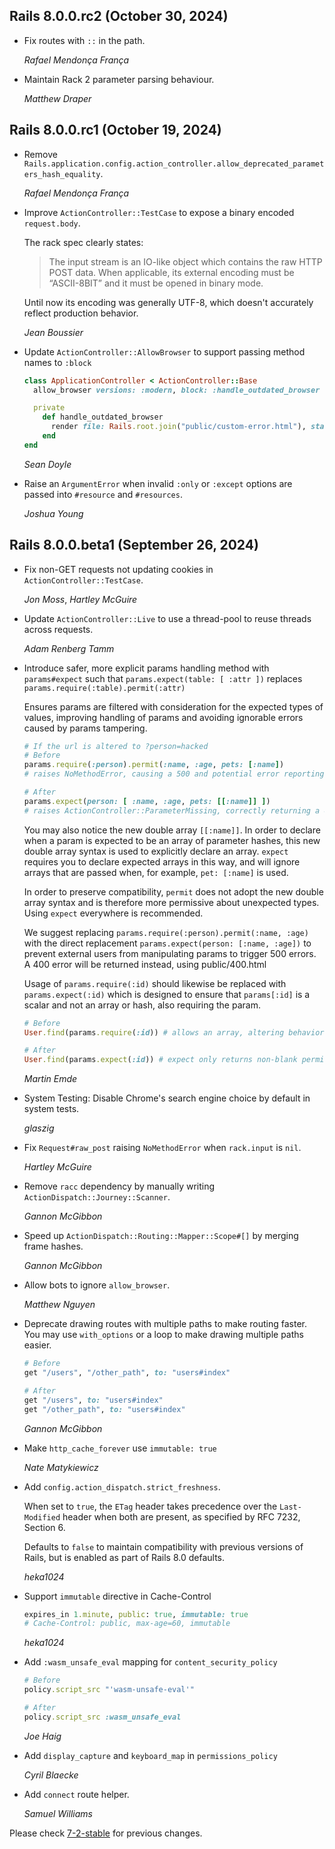 ## Rails 8.0.0.rc2 (October 30, 2024) ##

*   Fix routes with `::` in the path.

    *Rafael Mendonça França*

*   Maintain Rack 2 parameter parsing behaviour.

    *Matthew Draper*


## Rails 8.0.0.rc1 (October 19, 2024) ##

*   Remove `Rails.application.config.action_controller.allow_deprecated_parameters_hash_equality`.

    *Rafael Mendonça França*

*   Improve `ActionController::TestCase` to expose a binary encoded `request.body`.

    The rack spec clearly states:

    > The input stream is an IO-like object which contains the raw HTTP POST data.
    > When applicable, its external encoding must be “ASCII-8BIT” and it must be opened in binary mode.

    Until now its encoding was generally UTF-8, which doesn't accurately reflect production
    behavior.

    *Jean Boussier*

*   Update `ActionController::AllowBrowser` to support passing method names to `:block`

    ```ruby
    class ApplicationController < ActionController::Base
      allow_browser versions: :modern, block: :handle_outdated_browser

      private
        def handle_outdated_browser
          render file: Rails.root.join("public/custom-error.html"), status: :not_acceptable
        end
    end
    ```

    *Sean Doyle*

*   Raise an `ArgumentError` when invalid `:only` or `:except` options are passed into `#resource` and `#resources`.

    *Joshua Young*

## Rails 8.0.0.beta1 (September 26, 2024) ##

*   Fix non-GET requests not updating cookies in `ActionController::TestCase`.

    *Jon Moss*, *Hartley McGuire*

*   Update `ActionController::Live` to use a thread-pool to reuse threads across requests.

    *Adam Renberg Tamm*

*   Introduce safer, more explicit params handling method with `params#expect` such that
    `params.expect(table: [ :attr ])` replaces `params.require(:table).permit(:attr)`

    Ensures params are filtered with consideration for the expected
    types of values, improving handling of params and avoiding ignorable
    errors caused by params tampering.

    ```ruby
    # If the url is altered to ?person=hacked
    # Before
    params.require(:person).permit(:name, :age, pets: [:name])
    # raises NoMethodError, causing a 500 and potential error reporting

    # After
    params.expect(person: [ :name, :age, pets: [[:name]] ])
    # raises ActionController::ParameterMissing, correctly returning a 400 error
    ```

    You may also notice the new double array `[[:name]]`. In order to
    declare when a param is expected to be an array of parameter hashes,
    this new double array syntax is used to explicitly declare an array.
    `expect` requires you to declare expected arrays in this way, and will
    ignore arrays that are passed when, for example, `pet: [:name]` is used.

    In order to preserve compatibility, `permit` does not adopt the new
    double array syntax and is therefore more permissive about unexpected
    types. Using `expect` everywhere is recommended.

    We suggest replacing `params.require(:person).permit(:name, :age)`
    with the direct replacement `params.expect(person: [:name, :age])`
    to prevent external users from manipulating params to trigger 500
    errors. A 400 error will be returned instead, using public/400.html

    Usage of `params.require(:id)` should likewise be replaced with
    `params.expect(:id)` which is designed to ensure that `params[:id]`
    is a scalar and not an array or hash, also requiring the param.

    ```ruby
    # Before
    User.find(params.require(:id)) # allows an array, altering behavior

    # After
    User.find(params.expect(:id)) # expect only returns non-blank permitted scalars (excludes Hash, Array, nil, "", etc)
    ```

    *Martin Emde*

*   System Testing: Disable Chrome's search engine choice by default in system tests.

    *glaszig*

*   Fix `Request#raw_post` raising `NoMethodError` when `rack.input` is `nil`.

    *Hartley McGuire*

*   Remove `racc` dependency by manually writing `ActionDispatch::Journey::Scanner`.

    *Gannon McGibbon*

*   Speed up `ActionDispatch::Routing::Mapper::Scope#[]` by merging frame hashes.

    *Gannon McGibbon*

*   Allow bots to ignore `allow_browser`.

    *Matthew Nguyen*

*   Deprecate drawing routes with multiple paths to make routing faster.
    You may use `with_options` or a loop to make drawing multiple paths easier.

    ```ruby
    # Before
    get "/users", "/other_path", to: "users#index"

    # After
    get "/users", to: "users#index"
    get "/other_path", to: "users#index"
    ```

    *Gannon McGibbon*

*   Make `http_cache_forever` use `immutable: true`

    *Nate Matykiewicz*

*   Add `config.action_dispatch.strict_freshness`.

    When set to `true`, the `ETag` header takes precedence over the `Last-Modified` header when both are present,
    as specified by RFC 7232, Section 6.

    Defaults to `false` to maintain compatibility with previous versions of Rails, but is enabled as part of
    Rails 8.0 defaults.

    *heka1024*

*   Support `immutable` directive in Cache-Control

    ```ruby
    expires_in 1.minute, public: true, immutable: true
    # Cache-Control: public, max-age=60, immutable
    ```

    *heka1024*

*   Add `:wasm_unsafe_eval` mapping for `content_security_policy`

    ```ruby
    # Before
    policy.script_src "'wasm-unsafe-eval'"

    # After
    policy.script_src :wasm_unsafe_eval
    ```

    *Joe Haig*

*   Add `display_capture` and `keyboard_map` in `permissions_policy`

    *Cyril Blaecke*

*   Add `connect` route helper.

    *Samuel Williams*

Please check [7-2-stable](https://github.com/rails/rails/blob/7-2-stable/actionpack/CHANGELOG.md) for previous changes.
